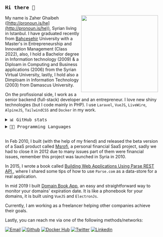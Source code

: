 ### <samp>Hi there 👋 </samp>

<img src="https://res.cloudinary.com/zaher/image/upload/ar_1:1,bo_0px_solid_rgb:000000,c_fill,dpr_auto,e_unsharp_mask:100,f_webp,g_face:center,h_253,r_max,w_240,z_0.6/v1578997598/zahme-site/IMG_4355_face.jpg" height="253" align="right"/>

My name is Zaher Ghaibeh ([http://pronoun.is/he](http://pronoun.is/he)), Syrian living in Istanbul. I have graduated recently from [Bahcesehir](http://bau.edu.tr/) University with a Master's  in Entrepreneurship and Innovation Management (Class 2022), also, I hold a Bachelor degree in Information technology (2009) & a Diploam in Computing and Business applications (2006) from the Syrian Virtual University, lastly, I hold also a Dimploam in Information Technology (2003) from Damascus University.

On the profissional side, I work as a senior backend (full-stack) developer and an entrepreneur. I love new shiny technologies (but I code mainly in PHP). I use `Laravel`, `VueJS`, `LiveWire`, `AlpineJS`, `TailwindCSS` and `Docker` in my work.

<details>
    <summary> <samp> 📊 GitHub stats</samp></summary>
<br/>

<a href="https://github.com/zaherg"><img alt="Git Stats" src="https://github-readme-stats.vercel.app/api?username=zaherg&show_icons=true&count_private=true&include_all_commits=false&theme=dracula" height="150" /></a>
    
</details>

<details>
    <summary> <samp> 🧑‍💻 Programming Languages</samp></summary>
<br/>

<a href="https://github.com/zaherg"><img alt="Top Langs" src="https://github-readme-stats.vercel.app/api/top-langs/?username=zaherg&show_icons=true&count_private=true&include_all_commits=false&theme=dracula" height="250" /></a>

</details>

<br/>

In Feb 2010, I built (with the help of my friend) and released the beta version of a SaaS product called [Msrofi](https://thenextweb.com/news/msrofi-com-easier-arabic-financial-decisions), a personal financial SaaS project, sadly we had to close it in 2012 due to many issues part of them were financial issues, remember this project was launched in Syria in 2010.

In 2015, I wrote a book called [Building Web Applications Using Parse REST API
](https://leanpub.com/building-web-applications-using-parse-rest-api), where I shared some tips of how to use `Parse.com` as a data-store for a real application.

In mid 2019 I built [Domain Book App](https://domainbook.dev), an easy and straightforward way to monitor your domains' expiration date. It is like a phonebook for your domains, it is built using `VueJS` and `ElectronJs`.

Currently, I am working as a freelancer helping other companies achieve their goals.

Lastly, you can reach me via one of the following methods/networks:


[![Email](https://img.shields.io/badge/Email-155d96?logo=Gmail&logoColor=white)](&#109;&#97;&#105;&#108;&#116;&#111;&#58;&#122;&#97;&#104;&#101;&#114;&#64;&#122;&#97;&#104;&#101;&#114;&#46;&#100;&#101;&#118;)
[![Github](https://img.shields.io/badge/Github-000000?logo=github&logoColor=white)](https://github.com/zaherg)
[![Docker Hub](https://img.shields.io/badge/Docker-309cef?logo=docker&logoColor=white)](https://hub.docker.com/u/zaherg)
[![Twitter](https://img.shields.io/badge/Twitter-1DA1F2?logo=twitter&logoColor=white)](https://twitter.com/zaherg)
[![Linkedin](https://img.shields.io/badge/LinkedIn-0077B5?logo=linkedin&logoColor=white)](https://linkedin.com/in/zaherg/)

